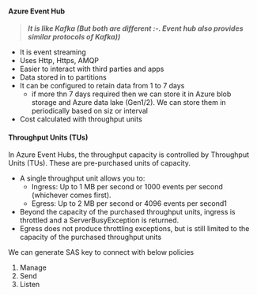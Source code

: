#### Azure Event Hub
> ***It is like Kafka (But both are different :-. Event hub also provides similar protocols of Kafka))***

- It is event streaming
- Uses Http, Https, AMQP
- Easier to interact with third parties and apps
- Data stored in to partitions
- It can be configured to retain data from 1 to 7 days
  - if more thn 7 days required then we can store it in Azure blob storage and Azure data lake (Gen1/2). We can store them in periodically based on siz or interval
- Cost calculated with throughput units

#### Throughput Units (TUs)
In Azure Event Hubs, the throughput capacity is controlled by Throughput Units (TUs). These are pre-purchased units of capacity.

- A single throughput unit allows you to:
  - Ingress: Up to 1 MB per second or 1000 events per second (whichever comes first).
  - Egress: Up to 2 MB per second or 4096 events per second1
- Beyond the capacity of the purchased throughput units, ingress is throttled and a ServerBusyException is returned.
- Egress does not produce throttling exceptions, but is still limited to the capacity of the purchased throughput units



We can generate SAS key  to connect with below policies
1. Manage
2. Send
3. Listen
